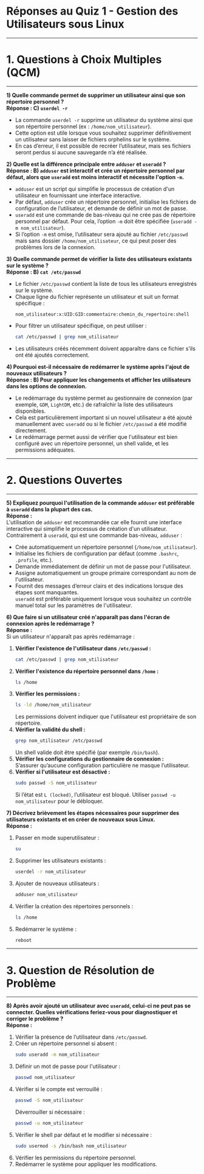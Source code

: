 
# **Réponses au Quiz 1 - Gestion des Utilisateurs sous Linux**  

---
# **1. Questions à Choix Multiples (QCM)**  
---

**1) Quelle commande permet de supprimer un utilisateur ainsi que son répertoire personnel ?**  
**Réponse : C) `userdel -r`**  
- La commande `userdel -r` supprime un utilisateur du système ainsi que son répertoire personnel (ex : `/home/nom_utilisateur`).  
- Cette option est utile lorsque vous souhaitez supprimer définitivement un utilisateur sans laisser de fichiers orphelins sur le système.  
- En cas d’erreur, il est possible de recréer l’utilisateur, mais ses fichiers seront perdus si aucune sauvegarde n’a été réalisée.  



**2) Quelle est la différence principale entre `adduser` et `useradd` ?**  
**Réponse : B) `adduser` est interactif et crée un répertoire personnel par défaut, alors que `useradd` est moins interactif et nécessite l'option `-m`.**  
- `adduser` est un script qui simplifie le processus de création d'un utilisateur en fournissant une interface interactive.  
- Par défaut, `adduser` crée un répertoire personnel, initialise les fichiers de configuration de l’utilisateur, et demande de définir un mot de passe.  
- `useradd` est une commande de bas-niveau qui ne crée pas de répertoire personnel par défaut. Pour cela, l’option `-m` doit être spécifiée (`useradd -m nom_utilisateur`).  
- Si l’option `-m` est omise, l’utilisateur sera ajouté au fichier `/etc/passwd` mais sans dossier `/home/nom_utilisateur`, ce qui peut poser des problèmes lors de la connexion.  



**3) Quelle commande permet de vérifier la liste des utilisateurs existants sur le système ?**  
**Réponse : B) `cat /etc/passwd`**  
- Le fichier `/etc/passwd` contient la liste de tous les utilisateurs enregistrés sur le système.  
- Chaque ligne du fichier représente un utilisateur et suit un format spécifique :  
  ```
  nom_utilisateur:x:UID:GID:commentaire:chemin_du_repertoire:shell
  ```
- Pour filtrer un utilisateur spécifique, on peut utiliser :  
  ```bash
  cat /etc/passwd | grep nom_utilisateur
  ```
- Les utilisateurs créés récemment doivent apparaître dans ce fichier s'ils ont été ajoutés correctement.  



**4) Pourquoi est-il nécessaire de redémarrer le système après l'ajout de nouveaux utilisateurs ?**  
**Réponse : B) Pour appliquer les changements et afficher les utilisateurs dans les options de connexion.**  
- Le redémarrage du système permet au gestionnaire de connexion (par exemple, `GDM`, `LightDM`, etc.) de rafraîchir la liste des utilisateurs disponibles.  
- Cela est particulièrement important si un nouvel utilisateur a été ajouté manuellement avec `useradd` ou si le fichier `/etc/passwd` a été modifié directement.  
- Le redémarrage permet aussi de vérifier que l'utilisateur est bien configuré avec un répertoire personnel, un shell valide, et les permissions adéquates.  



---
# **2. Questions Ouvertes**  
---

**5) Expliquez pourquoi l'utilisation de la commande `adduser` est préférable à `useradd` dans la plupart des cas.**  
**Réponse :**  
L'utilisation de `adduser` est recommandée car elle fournit une interface interactive qui simplifie le processus de création d'un utilisateur. Contrairement à `useradd`, qui est une commande bas-niveau, `adduser` :  
- Crée automatiquement un répertoire personnel (`/home/nom_utilisateur`).  
- Initialise les fichiers de configuration par défaut (comme `.bashrc`, `.profile`, etc.).  
- Demande immédiatement de définir un mot de passe pour l'utilisateur.  
- Assigne automatiquement un groupe primaire correspondant au nom de l'utilisateur.  
- Fournit des messages d’erreur clairs et des indications lorsque des étapes sont manquantes.  
`useradd` est préférable uniquement lorsque vous souhaitez un contrôle manuel total sur les paramètres de l'utilisateur.  



**6) Que faire si un utilisateur créé n'apparaît pas dans l'écran de connexion après le redémarrage ?**  
**Réponse :**  
Si un utilisateur n'apparaît pas après redémarrage :  
1. **Vérifier l'existence de l'utilisateur dans `/etc/passwd` :**  
   ```bash
   cat /etc/passwd | grep nom_utilisateur
   ```  
2. **Vérifier l'existence du répertoire personnel dans `/home` :**  
   ```bash
   ls /home
   ```  
3. **Vérifier les permissions :**  
   ```bash
   ls -ld /home/nom_utilisateur
   ```  
   Les permissions doivent indiquer que l'utilisateur est propriétaire de son répertoire.  
4. **Vérifier la validité du shell :**  
   ```bash
   grep nom_utilisateur /etc/passwd
   ```  
   Un shell valide doit être spécifié (par exemple `/bin/bash`).  
5. **Vérifier les configurations du gestionnaire de connexion :**  
   S’assurer qu’aucune configuration particulière ne masque l’utilisateur.  
6. **Vérifier si l'utilisateur est désactivé :**  
   ```bash
   sudo passwd -S nom_utilisateur
   ```  
   Si l’état est `L (locked)`, l’utilisateur est bloqué. Utiliser `passwd -u nom_utilisateur` pour le débloquer.  



**7) Décrivez brièvement les étapes nécessaires pour supprimer des utilisateurs existants et en créer de nouveaux sous Linux.**  
**Réponse :**  
1. Passer en mode superutilisateur :  
   ```bash
   su
   ```  
2. Supprimer les utilisateurs existants :  
   ```bash
   userdel -r nom_utilisateur
   ```  
3. Ajouter de nouveaux utilisateurs :  
   ```bash
   adduser nom_utilisateur
   ```  
4. Vérifier la création des répertoires personnels :  
   ```bash
   ls /home
   ```  
5. Redémarrer le système :  
   ```bash
   reboot
   ```  



---
# **3. Question de Résolution de Problème**  
---

**8) Après avoir ajouté un utilisateur avec `useradd`, celui-ci ne peut pas se connecter. Quelles vérifications feriez-vous pour diagnostiquer et corriger le problème ?**  
**Réponse :**  
1. Vérifier la présence de l’utilisateur dans `/etc/passwd`.  
2. Créer un répertoire personnel si absent :  
   ```bash
   sudo useradd -m nom_utilisateur
   ```  
3. Définir un mot de passe pour l'utilisateur :  
   ```bash
   passwd nom_utilisateur
   ```  
4. Vérifier si le compte est verrouillé :  
   ```bash
   passwd -S nom_utilisateur
   ```  
   Déverrouiller si nécessaire :  
   ```bash
   passwd -u nom_utilisateur
   ```  
5. Vérifier le shell par défaut et le modifier si nécessaire :  
   ```bash
   sudo usermod -s /bin/bash nom_utilisateur
   ```  
6. Vérifier les permissions du répertoire personnel.  
7. Redémarrer le système pour appliquer les modifications.  

